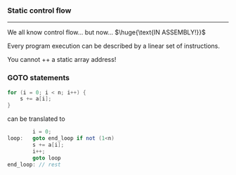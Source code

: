### Static control flow

---

We all know control flow... but now... $\huge{\text{IN ASSEMBLY!}}$

Every program execution can be described by a linear set of instructions.

You cannot ++ a static array address!

### GOTO statements

```java
for (i = 0; i < n; i++) {
    s += a[i];
}
```

can be translated to 

```java
        i = 0;
loop:   goto end_loop if not (1<n)
        s += a[i];
        i++;
        goto loop
end_loop: // rest
```